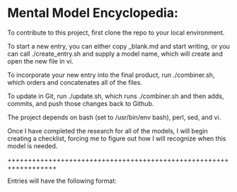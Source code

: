 # Mental Model Encyclopedia:

To contribute to this project, first clone the repo to your local environment. 

To start a new entry, you can either copy \_blank.md and start writing, or you can call ./create\_entry.sh and supply a model name, which will create and open the new file in vi.

To incorporate your new entry into the final product, run ./combiner.sh, which orders and concatenates all of the files. 

To update in Git, run ./update.sh, which runs ./combiner.sh and then adds, commits, and push those changes back to Github.  

The project depends on bash (set to /usr/bin/env bash), perl, sed, and vi.

Once I have completed the research for all of the models, I will begin creating a checklist, forcing me to figure out how I will recognize when this model is needed. 

++++++++++++++++++++++++++++++++++++++++++++++++++++++++++++++++++

Entries will have the following format:
